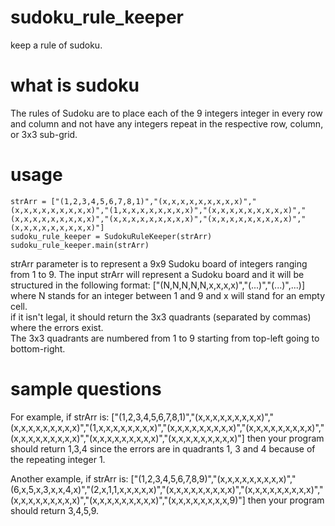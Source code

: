 # sudoku_rule_keeper
keep a rule of sudoku.

# what is sudoku
The rules of Sudoku are to place each of the 9 integers integer in every row and column and not have any integers repeat in the respective row, column, or 3x3 sub-grid.

# usage
```
strArr = ["(1,2,3,4,5,6,7,8,1)","(x,x,x,x,x,x,x,x,x)","(x,x,x,x,x,x,x,x,x)","(1,x,x,x,x,x,x,x,x)","(x,x,x,x,x,x,x,x,x)","(x,x,x,x,x,x,x,x,x)","(x,x,x,x,x,x,x,x,x)","(x,x,x,x,x,x,x,x,x)","(x,x,x,x,x,x,x,x,x)"]
sudoku_rule_keeper = SudokuRuleKeeper(strArr)
sudoku_rule_keeper.main(strArr)
```
strArr parameter is to represent a 9x9 Sudoku board of integers ranging from 1 to 9.
The input strArr will represent a Sudoku board and it will be structured in the following format: ["(N,N,N,N,N,x,x,x,x)","(...)","(...)",...)] where N stands for an integer between 1 and 9 and x will stand for an empty cell.   
if it isn't legal, it should return the 3x3 quadrants (separated by commas) where the errors exist.   
The 3x3 quadrants are numbered from 1 to 9 starting from top-left going to bottom-right.


# sample questions
For example, if strArr is: ["(1,2,3,4,5,6,7,8,1)","(x,x,x,x,x,x,x,x,x)","(x,x,x,x,x,x,x,x,x)","(1,x,x,x,x,x,x,x,x)","(x,x,x,x,x,x,x,x,x)","(x,x,x,x,x,x,x,x,x)","(x,x,x,x,x,x,x,x,x)","(x,x,x,x,x,x,x,x,x)","(x,x,x,x,x,x,x,x,x)"] then your program should return 1,3,4 since the errors are in quadrants 1, 3 and 4 because of the repeating integer 1.

Another example, if strArr is: ["(1,2,3,4,5,6,7,8,9)","(x,x,x,x,x,x,x,x,x)","(6,x,5,x,3,x,x,4,x)","(2,x,1,1,x,x,x,x,x)","(x,x,x,x,x,x,x,x,x)","(x,x,x,x,x,x,x,x,x)","(x,x,x,x,x,x,x,x,x)","(x,x,x,x,x,x,x,x,x)","(x,x,x,x,x,x,x,x,9)"] then your program should return 3,4,5,9.

